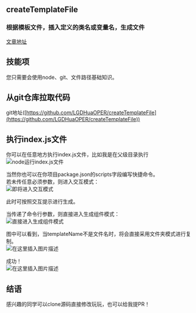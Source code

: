 ## createTemplateFile
### 根据模板文件，插入定义的类名或变量名，生成文件


[文章地址](https://blog.csdn.net/LGD_HuaFEEng/article/details/103288971)

## 技能项

您只需要会使用node、git、文件路径基础知识。

## 从git仓库拉取代码

git地址([https://github.com/LGDHuaOPER/createTemplateFile](https://github.com/LGDHuaOPER/createTemplateFile))


## 执行index.js文件
你可以在任意地方执行index.js文件，比如我是在父级目录执行  
![node运行index.js文件](https://img-blog.csdnimg.cn/20191128095916763.png?x-oss-process=image/watermark,type_ZmFuZ3poZW5naGVpdGk,shadow_10,text_aHR0cHM6Ly9ibG9nLmNzZG4ubmV0L0xHRF9IdWFGRUVuZw==,size_16,color_FFFFFF,t_70#pic_center)  

当然你也可以在你项目package.json的scripts字段编写快捷命令。  
若未传任意必须参数，则进入交互模式：  
![即将进入交互模式](https://img-blog.csdnimg.cn/20191128100947287.png?x-oss-process=image/watermark,type_ZmFuZ3poZW5naGVpdGk,shadow_10,text_aHR0cHM6Ly9ibG9nLmNzZG4ubmV0L0xHRF9IdWFGRUVuZw==,size_16,color_FFFFFF,t_70#pic_center)  

此时可按照交互提示进行生成。  

当传递了命令行参数，则直接进入生成组件模式：  
![直接进入生成组件模式](https://img-blog.csdnimg.cn/20191128102754157.png?x-oss-process=image/watermark,type_ZmFuZ3poZW5naGVpdGk,shadow_10,text_aHR0cHM6Ly9ibG9nLmNzZG4ubmV0L0xHRF9IdWFGRUVuZw==,size_16,color_FFFFFF,t_70#pic_center)  

图中可以看到，当templateName不是文件名时，将会直接采用文件夹模式进行复制。  
![在这里插入图片描述](https://img-blog.csdnimg.cn/20191128103154810.png#pic_center)  

成功！  
![在这里插入图片描述](https://img-blog.csdnimg.cn/20191128103317636.png?x-oss-process=image/watermark,type_ZmFuZ3poZW5naGVpdGk,shadow_10,text_aHR0cHM6Ly9ibG9nLmNzZG4ubmV0L0xHRF9IdWFGRUVuZw==,size_16,color_FFFFFF,t_70#pic_center)  


## 结语
感兴趣的同学可以clone源码直接修改玩玩，也可以给我提PR！